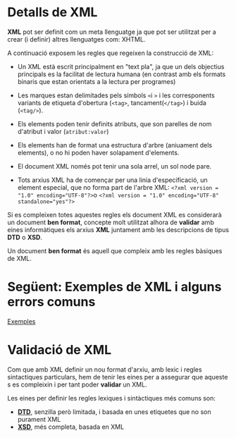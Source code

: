 # Detalls de XML
**XML** pot ser definit com un meta llenguatge ja que pot ser utilitzat per a crear (i definir) altres llenguatges com: XHTML.

A continuació exposem les regles que regeixen la construcció de XML:

* Un XML està escrit principalment en "text pla", ja que un dels objectius principals es la facilitat de lectura humana (en contrast amb els formats binaris que estan orientats a la lectura per programes)

* Les marques estan delimitades pels símbols `<`i `>` i les corresponents variants de etiqueta d'obertura (`<tag>`, tancament(`</tag>`) i buida (`<tag/>`).

* Els elements poden tenir definits atributs, que son parelles de nom d'atribut i valor (`atribut:valor`)

* Els elements han de format una estructura d'arbre (aniuament dels elements), o no hi poden haver solapament d'elements.

* El document XML només pot tenir una sola arrel, un sol node pare.

* Tots arxius XML ha de començar per una linia d'especificació, un element especial, que no forma part de l'arbre XML: `<?xml version = "1.0" encoding="UTF-8"?>`o `<?xml version = "1.0" encoding="UTF-8" standalone="yes"?>`

Si es compleixen totes aquestes regles els document XML es considerarà un document **ben format**, concepte molt utilitzat alhora de **validar** amb eines informàtiques els arxius **XML** juntament amb les descripcions de tipus **DTD** o **XSD**.

Un document **ben format** és aquell que compleix amb les regles bàsiques de XML.

# Següent: Exemples de XML i alguns errors comuns
[Exemples](https://github.com/jvidal86/M4.XML/wiki/_new)

# Validació de XML

Com que amb XML definir un nou format d'arxiu, amb lexic i regles sintactiques particulars, hem de tenir les eines per a assegurar que aqueste s es compleixin i per tant poder **validar** un XML.

Les eines per definir les regles lexiques i sintàctiques més comuns son:

* **[DTD]()**, senzilla però limitada, i basada en unes etiquetes que no son purament XML
* **[XSD]()**, més completa, basada en XML